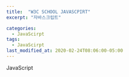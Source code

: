 ```yaml
---
title:  "W3C SCHOOL JAVASCPIRT"
excerpt: "자바스크립트"

categories:
  - JavaScirpt
tags:
  - JavaScirpt
last_modified_at: 2020-02-24T08:06:00-05:00
---
```



JavaScript